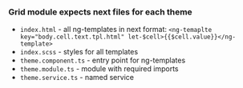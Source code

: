 ### Grid module expects next files for each theme
* `index.html` - all ng-templates in next format: `<ng-temaplte key="body.cell.text.tpl.html" let-$cell>{{$cell.value}}</ng-template>`
* `index.scss` - styles for all templates
* `theme.component.ts` -  entry point for ng-templates
* `theme.module.ts` - module with required imports
* `theme.service.ts` - named service
